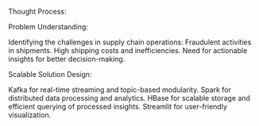 Thought Process:

Problem Understanding:

Identifying the challenges in supply chain operations:
Fraudulent activities in shipments.
High shipping costs and inefficiencies.
Need for actionable insights for better decision-making.



Scalable Solution Design:

Kafka for real-time streaming and topic-based modularity.
Spark for distributed data processing and analytics.
HBase for scalable storage and efficient querying of processed insights.
Streamlit for user-friendly visualization.
